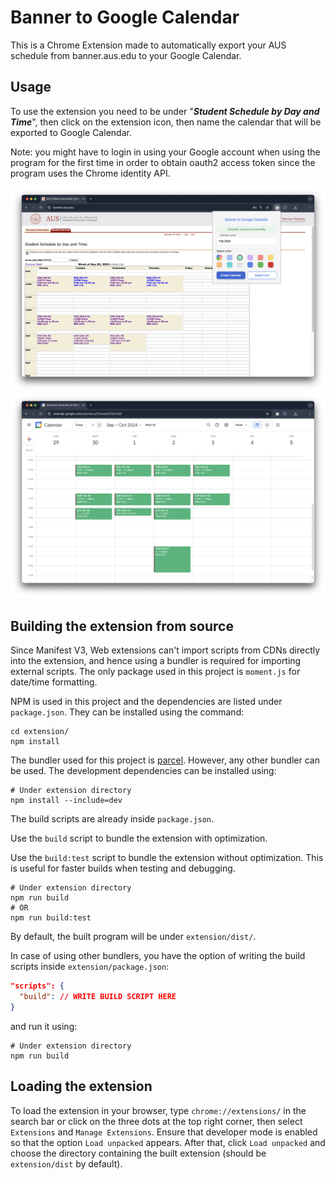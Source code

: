 # Banner to Google Calendar

This is a Chrome Extension made to automatically export your AUS schedule from banner.aus.edu to your Google Calendar.

## Usage

To use the extension you need to be under "***Student Schedule by Day and Time***", then click on the extension icon, then name the calendar that will be exported to Google Calendar.

Note: you might have to login in using your Google account when using the program for the first time in order to obtain oauth2 access token since the program uses the Chrome identity API.

![extension-demo](./assets/extension-demo.png)
![calendar-demo](./assets/calendar-demo.png)

## Building the extension from source

Since Manifest V3, Web extensions can't import scripts from CDNs directly into the extension, and hence using a bundler is required for importing external scripts. The only package used in this project is `moment.js` for date/time formatting.

NPM is used in this project and the dependencies are listed under `package.json`. They can be installed using the command:

```console
cd extension/
npm install
```

The bundler used for this project is [parcel](https://github.com/parcel-bundler/parcel). However, any other bundler can be used. The development dependencies can be installed using:

```console
# Under extension directory
npm install --include=dev 
```

The build scripts are already inside `package.json`.

Use the `build` script to bundle the extension with optimization.

Use the `build:test` script to bundle the extension without optimization. This is useful for faster builds when testing and debugging.

```console
# Under extension directory
npm run build
# OR
npm run build:test 
```

By default, the built program will be under `extension/dist/`.

In case of using other bundlers, you have the option of writing the build scripts inside `extension/package.json`:

```json
"scripts": {
  "build": // WRITE BUILD SCRIPT HERE
}
```

and run it using:

```console
# Under extension directory
npm run build
```

## Loading the extension

To load the extension in your browser, type `chrome://extensions/` in the search bar or click on the three dots at the top right corner, then select `Extensions` and `Manage Extensions`. Ensure that developer mode is enabled so that the option `Load unpacked` appears. After that, click `Load unpacked` and choose the directory containing the built extension (should be `extension/dist` by default).
